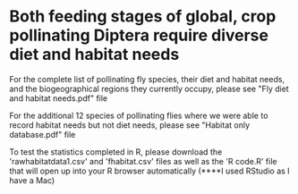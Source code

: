 # Both feeding stages of global, crop pollinating Diptera require diverse diet and habitat needs


For the complete list of pollinating fly species, their diet and habitat needs, and the biogeographical regions they currently occupy, please see "Fly diet and habitat needs.pdf" file


For the additional 12 species of pollinating flies where we were able to record habitat needs but not diet needs, please see "Habitat only database.pdf" file


To test the statistics completed in R, please download the 'rawhabitatdata1.csv' and 'fhabitat.csv' files as well as the 'R code.R' file that will open up into your R browser automatically (****I used RStudio as I have a Mac)

